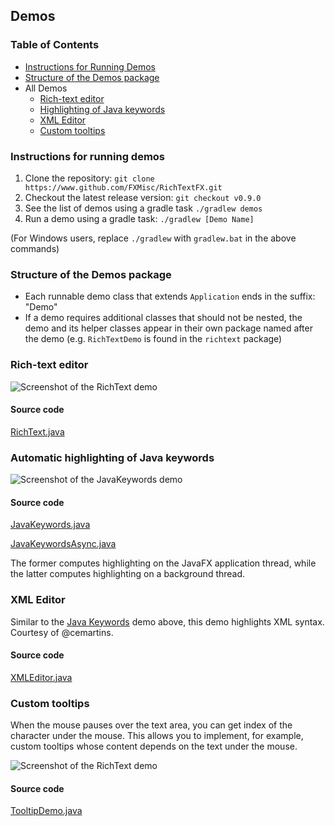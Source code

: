 Demos
-----

### Table of Contents

* [Instructions for Running Demos](#instructions-for-running-demos)
* [Structure of the Demos package](#structure-of-the-demos-package)
* All Demos
  * [Rich-text editor](#rich-text-editor)
  * [Highlighting of Java keywords](#automatic-highlighting-of-java-keywords)
  * [XML Editor](#xml-editor)
  * [Custom tooltips](#custom-tooltips)

### Instructions for running demos

1. Clone the repository: `git clone https://www.github.com/FXMisc/RichTextFX.git`
2. Checkout the latest release version: `git checkout v0.9.0`
3. See the list of demos using a gradle task `./gradlew demos`
4. Run a demo using a gradle task: `./gradlew [Demo Name]`

(For Windows users, replace `./gradlew` with `gradlew.bat` in the above commands)

### Structure of the Demos package

- Each runnable demo class that extends `Application` ends in the suffix: "Demo"
- If a demo requires additional classes that should not be nested, the demo and its helper classes appear in their own package named after the demo (e.g. `RichTextDemo` is found in the `richtext` package)

### Rich-text editor

![Screenshot of the RichText demo](https://cloud.githubusercontent.com/assets/8413037/24158984/22d36a10-0e1b-11e7-95e0-f4546cb528c3.png)

#### Source code

[RichText.java](https://github.com/FXMisc/RichTextFX/blob/master/richtextfx-demos/src/main/java/org/fxmisc/richtext/demo/richtext/RichText.java)

### Automatic highlighting of Java keywords

![Screenshot of the JavaKeywords demo](https://cloud.githubusercontent.com/assets/8413037/24158979/1ef7af14-0e1b-11e7-8c06-69cb9e5a2dd7.png)

#### Source code

[JavaKeywords.java](https://github.com/FXMisc/RichTextFX/blob/master/richtextfx-demos/src/main/java/org/fxmisc/richtext/demo/JavaKeywords.java)

[JavaKeywordsAsync.java](https://github.com/FXMisc/RichTextFX/blob/master/richtextfx-demos/src/main/java/org/fxmisc/richtext/demo/JavaKeywordsAsync.java)

The former computes highlighting on the JavaFX application thread, while the latter computes highlighting on a background thread.

### XML Editor

Similar to the [Java Keywords](#automatic-highlighting-of-java-keywords) demo above, this demo highlights XML syntax. Courtesy of @cemartins.

#### Source code

[XMLEditor.java](https://github.com/FXMisc/RichTextFX/blob/master/richtextfx-demos/src/main/java/org/fxmisc/richtext/demo/XMLEditor.java)

### Custom tooltips

When the mouse pauses over the text area, you can get index of the character under the mouse. This allows you to implement, for example, custom tooltips whose content depends on the text under the mouse.

![Screenshot of the RichText demo](https://cloud.githubusercontent.com/assets/8413037/24158992/2741225e-0e1b-11e7-9d6b-6040dc30cee1.png)

#### Source code

[TooltipDemo.java](https://github.com/FXMisc/RichTextFX/blob/master/richtextfx-demos/src/main/java/org/fxmisc/richtext/demo/TooltipDemo.java)
